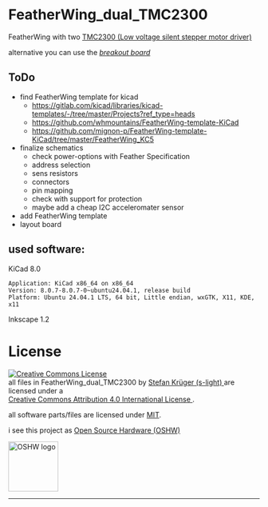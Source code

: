 # FeatherWing_dual_TMC2300

FeatherWing with two [TMC2300 (Low voltage silent stepper motor driver)](https://www.analog.com/en/products/tmc2300.html)

alternative you can use the [_breakout board_](https://www.reichelt.de/de/de/shop/produkt/breakout_board_fuer_tmc2300_schrittmotor-treiber-284703)

## ToDo

-   find FeatherWing template for kicad
    -   https://gitlab.com/kicad/libraries/kicad-templates/-/tree/master/Projects?ref_type=heads
    -   https://github.com/whmountains/FeatherWing-template-KiCad
    -   https://github.com/mignon-p/FeatherWing-template-KiCad/tree/master/FeatherWing_KC5
-   finalize schematics
    - check power-options with Feather Specification
    -   address selection
    -   sens resistors
    -   connectors
    -   pin mapping
    -   check with support for protection
    - maybe add a cheap I2C acceleromater sensor
-   add FeatherWing template
-   layout board

<!-- file format / software information -->

## used software:

KiCad 8.0

```
Application: KiCad x86_64 on x86_64
Version: 8.0.7-8.0.7-0~ubuntu24.04.1, release build
Platform: Ubuntu 24.04.1 LTS, 64 bit, Little endian, wxGTK, X11, KDE, x11
```

Inkscape 1.2

# License

<!-- license info -->
<a rel="license" href="http://creativecommons.org/licenses/by/4.0/">
    <img alt="Creative Commons License" style="border-width:0"
        src="https://i.creativecommons.org/l/by/4.0/88x31.png" />
</a>
<br />
<span xmlns:dct="http://purl.org/dc/terms/" property="dct:title">
    all files in FeatherWing_dual_TMC2300
</span> by
<a xmlns:cc="http://creativecommons.org/ns#"
        href="https://github.com/s-light/FeatherWing_dual_TMC2300"
        property="cc:attributionName"
        rel="cc:attributionURL">
    Stefan Krüger (s-light)
</a>
are licensed under a<br/>
<a rel="license" href="http://creativecommons.org/licenses/by/4.0/">
    Creative Commons Attribution 4.0 International License
</a>.

all software parts/files are licensed under [MIT](LICENSE).

i see this project as [Open Source Hardware (OSHW)](https://www.oshwa.org/definition/)

<img alt="OSHW logo" width="100em" src="http://www.oshwa.org/wp-content/uploads/2014/03/oshw-logo.svg" />

<!-- license info end -->

---
